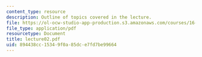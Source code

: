 ```yaml
---
content_type: resource
description: Outline of topics covered in the lecture.
file: https://ol-ocw-studio-app-production.s3.amazonaws.com/courses/16-322-stochastic-estimation-and-control-fall-2004/894438cc15349f0a85dce7fd7be99664_lecture02.pdf
file_type: application/pdf
resourcetype: Document
title: lecture02.pdf
uid: 894438cc-1534-9f0a-85dc-e7fd7be99664
---
```

